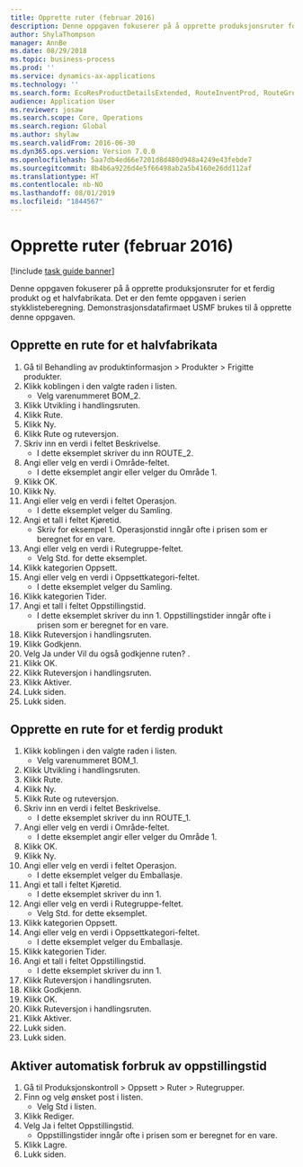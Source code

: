 ```yaml
---
title: Opprette ruter (februar 2016)
description: Denne oppgaven fokuserer på å opprette produksjonsruter for et ferdig produkt og et halvfabrikata.
author: ShylaThompson
manager: AnnBe
ms.date: 08/29/2018
ms.topic: business-process
ms.prod: ''
ms.service: dynamics-ax-applications
ms.technology: ''
ms.search.form: EcoResProductDetailsExtended, RouteInventProd, RouteGroup
audience: Application User
ms.reviewer: josaw
ms.search.scope: Core, Operations
ms.search.region: Global
ms.author: shylaw
ms.search.validFrom: 2016-06-30
ms.dyn365.ops.version: Version 7.0.0
ms.openlocfilehash: 5aa7db4ed66e7201d8d480d948a4249e43febde7
ms.sourcegitcommit: 8b4b6a9226d4e5f66498ab2a5b4160e26dd112af
ms.translationtype: HT
ms.contentlocale: nb-NO
ms.lasthandoff: 08/01/2019
ms.locfileid: "1844567"
---
```

# <a name="create-routes-february-2016"></a>Opprette ruter (februar 2016)

[!include [task guide banner](../../includes/task-guide-banner.md)]

Denne oppgaven fokuserer på å opprette produksjonsruter for et ferdig produkt og et halvfabrikata. Det er den femte oppgaven i serien stykklisteberegning. Demonstrasjonsdatafirmaet USMF brukes til å opprette denne oppgaven.


## <a name="create-a-route-for-a-semi-finished-product"></a>Opprette en rute for et halvfabrikata
1. Gå til Behandling av produktinformasjon > Produkter > Frigitte produkter.
2. Klikk koblingen i den valgte raden i listen.
    * Velg varenummeret BOM_2.  
3. Klikk Utvikling i handlingsruten.
4. Klikk Rute.
5. Klikk Ny.
6. Klikk Rute og ruteversjon.
7. Skriv inn en verdi i feltet Beskrivelse.
    * I dette eksemplet skriver du inn ROUTE_2.  
8. Angi eller velg en verdi i Område-feltet.
    * I dette eksemplet angir eller velger du Område 1.  
9. Klikk OK.
10. Klikk Ny.
11. Angi eller velg en verdi i feltet Operasjon.
    * I dette eksemplet velger du Samling.  
12. Angi et tall i feltet Kjøretid.
    * Skriv for eksempel 1. Operasjonstid inngår ofte i prisen som er beregnet for en vare.  
13. Angi eller velg en verdi i Rutegruppe-feltet.
    * Velg Std. for dette eksemplet.  
14. Klikk kategorien Oppsett.
15. Angi eller velg en verdi i Oppsettkategori-feltet.
    * I dette eksemplet velger du Samling.  
16. Klikk kategorien Tider.
17. Angi et tall i feltet Oppstillingstid.
    * I dette eksemplet skriver du inn 1. Oppstillingstider inngår ofte i prisen som er beregnet for en vare.  
18. Klikk Ruteversjon i handlingsruten.
19. Klikk Godkjenn.
20. Velg Ja under Vil du også godkjenne ruten? .
21. Klikk OK.
22. Klikk Ruteversjon i handlingsruten.
23. Klikk Aktiver.
24. Lukk siden.
25. Lukk siden.

## <a name="create-a-route-for-a-finished-product"></a>Opprette en rute for et ferdig produkt
1. Klikk koblingen i den valgte raden i listen.
    * Velg varenummeret BOM_1.  
2. Klikk Utvikling i handlingsruten.
3. Klikk Rute.
4. Klikk Ny.
5. Klikk Rute og ruteversjon.
6. Skriv inn en verdi i feltet Beskrivelse.
    * I dette eksemplet skriver du inn ROUTE_1.  
7. Angi eller velg en verdi i Område-feltet.
    * I dette eksemplet angir eller velger du Område 1.  
8. Klikk OK.
9. Klikk Ny.
10. Angi eller velg en verdi i feltet Operasjon.
    * I dette eksemplet velger du Emballasje.  
11. Angi et tall i feltet Kjøretid.
    * I dette eksemplet skriver du inn 1.  
12. Angi eller velg en verdi i Rutegruppe-feltet.
    * Velg Std. for dette eksemplet.  
13. Klikk kategorien Oppsett.
14. Angi eller velg en verdi i Oppsettkategori-feltet.
    * I dette eksemplet velger du Emballasje.  
15. Klikk kategorien Tider.
16. Angi et tall i feltet Oppstillingstid.
    * I dette eksemplet skriver du inn 1.  
17. Klikk Ruteversjon i handlingsruten.
18. Klikk Godkjenn.
19. Klikk OK.
20. Klikk Ruteversjon i handlingsruten.
21. Klikk Aktiver.
22. Lukk siden.
23. Lukk siden.

## <a name="enable-automatic-consumption-of-setup-time"></a>Aktiver automatisk forbruk av oppstillingstid
1. Gå til Produksjonskontroll > Oppsett > Ruter > Rutegrupper.
2. Finn og velg ønsket post i listen.
    * Velg Std i listen.  
3. Klikk Rediger.
4. Velg Ja i feltet Oppstillingstid.
    * Oppstillingstider inngår ofte i prisen som er beregnet for en vare.  
5. Klikk Lagre.
6. Lukk siden.

